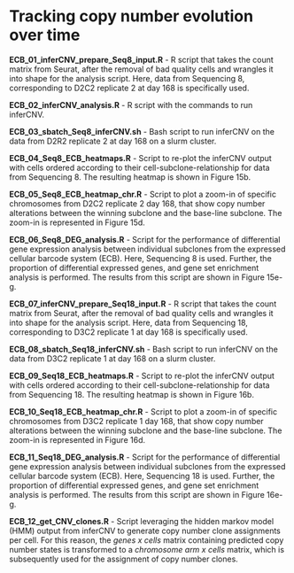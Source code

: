 # Tracking copy number evolution over time

**ECB_01_inferCNV_prepare_Seq8_input.R** - R script that takes the count matrix from Seurat, after the removal of bad quality cells and wrangles it into shape for the analysis script. Here, data from Sequencing 8, corresponding to D2C2 replicate 2 at day 168 is specifically used.

**ECB_02_inferCNV_analysis.R** - R script with the commands to run inferCNV.

**ECB_03_sbatch_Seq8_inferCNV.sh** - Bash script to run inferCNV on the data from D2R2 replicate 2 at day 168 on a slurm cluster.

**ECB_04_Seq8_ECB_heatmaps.R** - Script to re-plot the inferCNV output with cells ordered according to their cell-subclone-relationship for data from Sequencing 8. The resulting heatmap is shown in Figure 15b.

**ECB_05_Seq8_ECB_heatmap_chr.R** - Script to plot a zoom-in of specific chromosomes from D2C2 replicate 2 day 168, that show copy number alterations between the winning subclone and the base-line subclone. The zoom-in is represented in Figure 15d.

**ECB_06_Seq8_DEG_analysis.R** - Script for the performance of differential gene expression analysis between individual subclones from the expressed cellular barcode system (ECB). Here, Sequencing 8 is used. Further, the proportion of differential expressed genes, and gene set enrichment analysis is performed. The results from this script are shown in Figure 15e-g. 

**ECB_07_inferCNV_prepare_Seq18_input.R** - R script that takes the count matrix from Seurat, after the removal of bad quality cells and wrangles it into shape for the analysis script. Here, data from Sequencing 18, corresponding to D3C2 replicate 1 at day 168 is specifically used.

**ECB_08_sbatch_Seq18_inferCNV.sh** - Bash script to run inferCNV on the data from D3C2 replicate 1 at day 168 on a slurm cluster.

**ECB_09_Seq18_ECB_heatmaps.R** - Script to re-plot the inferCNV output with cells ordered according to their cell-subclone-relationship for data from Sequencing 18. The resulting heatmap is shown in Figure 16b.

**ECB_10_Seq18_ECB_heatmap_chr.R** - Script to plot a zoom-in of specific chromosomes from D3C2 replicate 1 day 168, that show copy number alterations between the winning subclone and the base-line subclone. The zoom-in is represented in Figure 16d.

**ECB_11_Seq18_DEG_analysis.R** - Script for the performance of differential gene expression analysis between individual subclones from the expressed cellular barcode system (ECB). Here, Sequencing 18 is used. Further, the proportion of differential expressed genes, and gene set enrichment analysis is performed. The results from this script are shown in Figure 16e-g. 

**ECB_12_get_CNV_clones.R** - Script leveraging the hidden markov model (HMM) output from inferCNV to generate copy number clone assignments per cell. For this reason, the *genes x cells* matrix containing predicted copy number states is transformed to a *chromosome arm x cells* matrix, which is subsequently used for the assignment of copy number clones.
